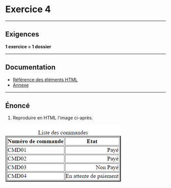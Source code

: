 # Exercice 4

---

## Exigences

**1 exercice = 1 dossier**

---

## Documentation

- [Référence des éléments HTML](https://developer.mozilla.org/fr/docs/Web/HTML/Element)
- [Annexe](./annexe.md)

---

## Énoncé

1. Reproduire en HTML l'image ci-après.

![tab](./img/table.png)